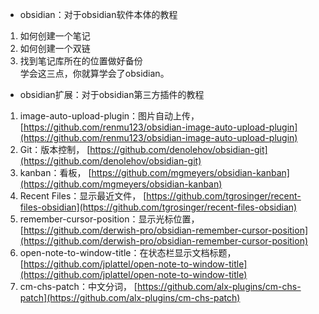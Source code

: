 -   obsidian：对于obsidian软件本体的教程
1.  如何创建一个笔记
2.  如何创建一个双链
3.  找到笔记库所在的位置做好备份  
    学会这三点，你就算学会了obsidian。
-   obsidian扩展：对于obsidian第三方插件的教程
1.  image-auto-upload-plugin：图片自动上传， [https://github.com/renmu123/obsidian-image-auto-upload-plugin](https://github.com/renmu123/obsidian-image-auto-upload-plugin)
2.  Git：版本控制， [https://github.com/denolehov/obsidian-git](https://github.com/denolehov/obsidian-git)
3.  kanban：看板， [https://github.com/mgmeyers/obsidian-kanban](https://github.com/mgmeyers/obsidian-kanban)
4.  Recent Files：显示最近文件， [https://github.com/tgrosinger/recent-files-obsidian](https://github.com/tgrosinger/recent-files-obsidian)
5.  remember-cursor-position：显示光标位置， [https://github.com/derwish-pro/obsidian-remember-cursor-position](https://github.com/derwish-pro/obsidian-remember-cursor-position)
6.  open-note-to-window-title：在状态栏显示文档标题， [https://github.com/jplattel/open-note-to-window-title](https://github.com/jplattel/open-note-to-window-title)
7.  cm-chs-patch：中文分词， [https://github.com/alx-plugins/cm-chs-patch](https://github.com/alx-plugins/cm-chs-patch)      